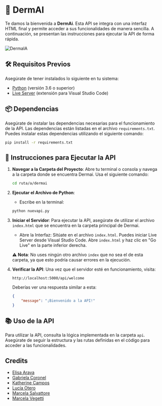 # 🚀 DermAI

Te damos la bienvenida a **DermAi**. Esta API se integra con una interfaz HTML final y permite acceder a sus funcionalidades de manera sencilla. A continuación, se presentan las instrucciones para ejecutar la API de forma rápida.

![DermaIA](https://i.imgur.com/JB317dD.png)

## 🛠️ Requisitos Previos

Asegúrate de tener instalados lo siguiente en tu sistema:

- [Python](https://www.python.org/) (versión 3.6 o superior)
- [Live Server](https://marketplace.visualstudio.com/items?itemName=ritwickdey.LiveServer) (extensión para Visual Studio Code)

## 📦 Dependencias

Asegúrate de instalar las dependencias necesarias para el funcionamiento de la API. Las dependencias están listadas en el archivo `requirements.txt`. Puedes instalar estas dependencias utilizando el siguiente comando:

```bash
pip install -r requirements.txt
```

## 🚀 Instrucciones para Ejecutar la API

1. **Navegar a la Carpeta del Proyecto**: Abre tu terminal o consola y navega a la carpeta donde se encuentra Dermai. Usa el siguiente comando:
   ```bash
   cd ruta/a/dermai
   ```

2. **Ejecutar el Archivo de Python**: 
   - Escribe en la terminal:
   ```bash
   python nuevapi.py
   ```

3. **Iniciar el Servidor**: Para ejecutar la API, asegúrate de utilizar el archivo `index.html` que se encuentra en la carpeta principal de Dermai.
   - Abre la Interfaz: Sitúate en el archivo `index.html`. Puedes iniciar Live Server desde Visual Studio Code. Abre `index.html` y haz clic en "Go Live" en la parte inferior derecha.

   ⚠️ **Nota**: No uses ningún otro archivo `index` que no sea el de esta carpeta, ya que esto podría causar errores en la ejecución.

4. **Verificar la API**: Una vez que el servidor esté en funcionamiento, visita:
   ```
   http://localhost:5000/api/welcome
   ```
   Deberías ver una respuesta similar a esta:
   ```json
   {
       "message": "¡Bienvenido a la API!"
   }
   ```

## 📚 Uso de la API

Para utilizar la API, consulta la lógica implementada en la carpeta `api`. Asegúrate de seguir la estructura y las rutas definidas en el código para acceder a las funcionalidades.

## Credits

- [Elisa Araya](https://www.linkedin.com/in/arayamariaelisa/)
- [Gabriela Coronel](https://www.linkedin.com/in/gabriela-coronel-43a0a4286/)
- [Katherine Campos](https://www.linkedin.com/in/katherine-campos-99951b94/)
- [Lucía Otero](https://www.linkedin.com/in/luciaoterolarreborges/)
- [Marcela Salvattore](https://www.linkedin.com/in/marcela-adriana-salvattore/) 
- [Marcela Vegetti](https://www.linkedin.com/in/marcela-vegetti-b273259/) 
